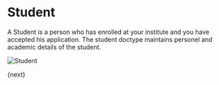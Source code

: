 # Student

A Student is a person who has enrolled at your institute and you have accepted his application.
The student doctype maintains personel and academic details of the student. 

<img class="screenshot" alt="Student" src="{{url_prefix}}/assets/img/student/student.png">

{next}
